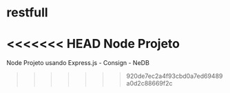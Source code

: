 # restfull
<<<<<<< HEAD
 Node Projeto
=======
 Node Projeto usando Express.js - Consign - NeDB
>>>>>>> 920de7ec2a4f93cbd0a7ed69489a0d2c88669f2c
